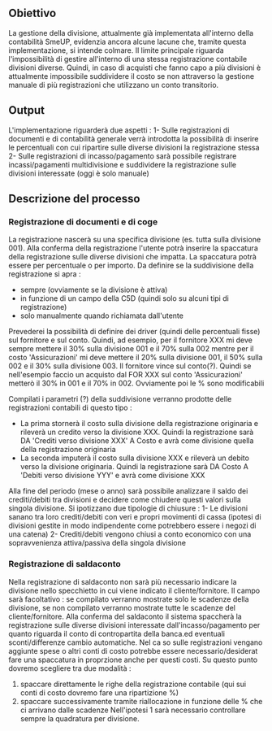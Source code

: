 ## Obiettivo

La gestione della divisione, attualmente già implementata all'interno della contabilità SmeUP, evidenzia ancora alcune lacune che, tramite questa implementazione, si intende colmare.
Il limite principale riguarda l'impossibilità di gestire all'interno di una stessa registrazione contabile divisioni diverse.
Quindi, in caso di acquisti che fanno capo a più divisioni è attualmente impossibile suddividere il costo se non attraverso la gestione manuale di più registrazioni che utilizzano un conto transitorio.


## Output

L'implementazione riguarderà due aspetti : 
1- Sulle registrazioni di documenti e di contabilità generale verrà introdotta la possibilità di inserire le percentuali con cui ripartire sulle diverse divisioni la registrazione stessa
2- Sulle registrazioni di incasso/pagamento sarà possibile registrare incassi/pagamenti multidivisione e suddividere la registrazione sulle divisioni interessate (oggi è solo manuale)

## Descrizione del processo

### Registrazione di documenti e di coge
La registrazione nascerà su una specifica divisione (es. tutta sulla divisione 001).
Alla conferma della registrazione l'utente potrà inserire la spaccatura della registrazione sulle diverse divisioni che impatta.
La spaccatura potrà essere per percentuale o per importo.
Da definire se la suddivisione della registrazione si apra : 
* sempre (ovviamente se la divisione è attiva)
* in funzione di un campo della C5D (quindi solo su alcuni tipi di registrazione)
* solo manualmente quando richiamata dall'utente

Prevederei la possibilità di definire dei driver (quindi delle percentuali fisse) sul fornitore e sul conto.
Quindi, ad esempio, per il fornitore XXX mi deve sempre mettere il 30% sulla divisione 001 e il 70% sulla 002 mentre per il costo 'Assicurazioni' mi deve mettere il 20% sulla divisione 001, il 50% sulla 002 e il 30% sulla divisione 003.
Il fornitore vince sul conto(?). Quindi se nell'esempio faccio un acquisto dal FOR XXX sul conto 'Assicurazioni' metterò il 30% in 001 e il 70% in 002. Ovviamente poi le % sono modificabili

Compilati i parametri (?) della suddivisione verranno prodotte delle registrazioni contabili di questo tipo : 
* La prima stornerà il costo sulla divisione della registrazione originaria e rileverà un credito verso la divisione XXX. Quindi la registrazione sarà DA 'Crediti verso divisione XXX' A Costo e avrà come divisione quella della registrazione originaria
* La seconda imputerà il costo sulla divisione XXX e rileverà un debito verso la divisione originaria. Quindi la registrazione sarà DA Costo A 'Debiti verso divisione YYY' e avrà come divisione XXX

Alla fine del periodo (mese o anno) sarà possibile analizzare il saldo dei crediti/debiti tra divisioni e decidere come chiudere questi valori sulla singola divisione.
Si ipotizzano due tipologie di chiusure : 
1- Le divisioni sanano tra loro crediti/debiti con veri e propri movimenti di cassa (ipotesi di divisioni gestite in modo indipendente come potrebbero essere i negozi di una catena)
2- Crediti/debiti vengono chiusi a conto economico con una sopravvenienza attiva/passiva della singola divisione

### Registrazione di saldaconto
Nella registrazione di saldaconto non sarà più necessario indicare la divisione nello specchietto in cui viene indicato il cliente/fornitore. Il campo sarà facoltativo :  se compilato verranno mostrate solo le scadenze della divisione, se non compilato verranno mostrate tutte le scadenze del cliente/fornitore.
Alla conferma del saldaconto il sistema spaccherà la registrazione sulle diverse divisioni interessate dall'incasso/pagamento per quanto riguarda il conto di contropartita della banca.ed eventuali sconti/differenze cambio automatiche.
Nel ca so sulle registrazioni vengano aggiunte spese o altri conti di costo potrebbe essere necessario/desiderat fare una spaccatura in proprzione anche per questi costi.
Su questo punto dovremo scegliere tra due modalità : 
1. spaccare direttamente le righe della registrazione contabile (qui sui conti di costo dovremo fare una ripartizione %)
2. spaccare successivamente tramite riallocazione in funzione delle % che ci arrivano dalle scadenze
Nell'ipotesi 1 sarà necessario controllare sempre la quadratura per divisione.





